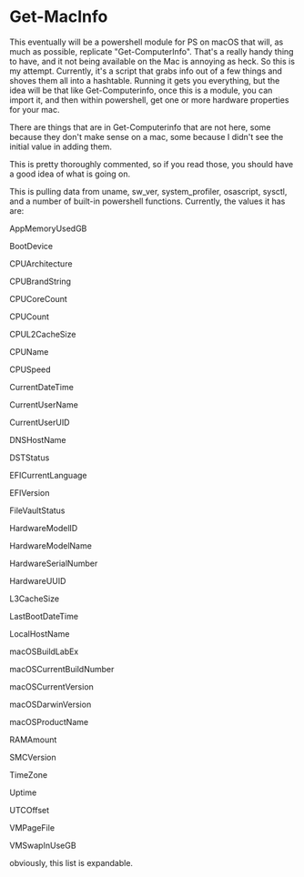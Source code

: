 # Get-MacInfo
This eventually will be a powershell module for PS on macOS that will, as much as possible, replicate "Get-ComputerInfo". That's a really handy thing to have, and it not being available on the Mac is annoying as heck. So this is my attempt. Currently, it's a script that grabs info out of a few things and shoves them all into a hashtable. Running it gets you everything, but the idea will be that like Get-Computerinfo, once this is a module, you can import it, and then within powershell, get one or more hardware properties for your mac.

There are things that are in Get-Computerinfo that are not here, some because they don't make sense on a mac, some because I didn't see the initial value in adding them.

This is pretty thoroughly commented, so if you read those, you should have a good idea of what is going on.

This is pulling data from uname, sw_ver, system_profiler, osascript, sysctl, and a number of built-in powershell functions. Currently, the values it has are:

AppMemoryUsedGB

BootDevice

CPUArchitecture

CPUBrandString

CPUCoreCount

CPUCount

CPUL2CacheSize

CPUName

CPUSpeed

CurrentDateTime

CurrentUserName

CurrentUserUID

DNSHostName

DSTStatus

EFICurrentLanguage

EFIVersion

FileVaultStatus

HardwareModelID

HardwareModelName

HardwareSerialNumber

HardwareUUID

L3CacheSize

LastBootDateTime

LocalHostName

macOSBuildLabEx

macOSCurrentBuildNumber

macOSCurrentVersion

macOSDarwinVersion

macOSProductName

RAMAmount

SMCVersion

TimeZone

Uptime

UTCOffset

VMPageFile

VMSwapInUseGB

obviously, this list is expandable.

